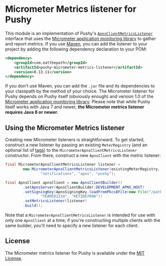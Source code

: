 # Micrometer Metrics listener for Pushy

This module is an implementation of Pushy's [`ApnsClientMetricsListener`](https://pushy-apns.org/apidocs/0.13/com/eatthepath/pushy/apns/ApnsClientMetricsListener.html) interface that uses the [Micrometer application monitoring library](http://micrometer.io/) to gather and report metrics. If you use [Maven](http://maven.apache.org/), you can add the listener to your project by adding the following dependency declaration to your POM:

```xml
<dependency>
    <groupId>com.eatthepath</groupId>
    <artifactId>pushy-micrometer-metrics-listener</artifactId>
    <version>0.13.11</version>
</dependency>
```

If you don't use Maven, you can add the `.jar` file and its dependencies to your classpath by the method of your choice. The Micrometer listener for Pushy depends on Pushy itself (obviously enough) and version 1.0 of the [Micrometer application monitoring library](http://micrometer.io/). Please note that while Pushy itself works with Java 7 and newer, **the Micrometer metrics listener requires Java 8 or newer.**

## Using the Micrometer Metrics listener

Creating new Micrometer listeners is straightforward. To get started, construct a new listener by passing an existing `MeterRegistry` (and an optional list of [tags](http://micrometer.io/docs/concepts#_naming_meters)) to the `MicrometerApnsClientMetricsListener` constructor. From there, construct a new `ApnsClient` with the metric listener:

```java
final MicrometerApnsClientMetricsListener listener =
        new MicrometerApnsClientMetricsListener(existingMeterRegistry,
                "notifications", "apns", "pushy");

final ApnsClient apnsClient = new ApnsClientBuilder()
        .setApnsServer(ApnsClientBuilder.DEVELOPMENT_APNS_HOST)
        .setSigningKey(ApnsSigningKey.loadFromPkcs8File(new File("/path/to/key.p8"),
                "TEAMID1234", "KEYID67890"))
        .setMetricsListener(listener)
        .build();
```

Note that a `MicrometerApnsClientMetricsListener` is intended for use with only one `ApnsClient` at a time; if you're constructing multiple clients with the same builder, you'll need to specify a new listener for each client.

## License

The Micrometer metrics listener for Pushy is available under the [MIT License](http://opensource.org/licenses/MIT).
